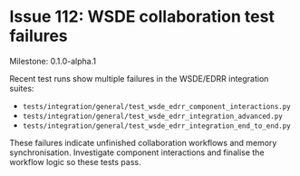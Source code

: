 # Issue 112: WSDE collaboration test failures
Milestone: 0.1.0-alpha.1

Recent test runs show multiple failures in the WSDE/EDRR integration suites:
- `tests/integration/general/test_wsde_edrr_component_interactions.py`
- `tests/integration/general/test_wsde_edrr_integration_advanced.py`
- `tests/integration/general/test_wsde_edrr_integration_end_to_end.py`

These failures indicate unfinished collaboration workflows and memory synchronisation. Investigate component interactions and finalise the workflow logic so these tests pass.
